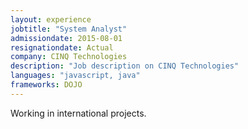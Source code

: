 ```yaml
---
layout: experience
jobtitle: "System Analyst"
admissiondate: 2015-08-01
resignationdate: Actual
company: CINQ Technologies
description: "Job description on CINQ Technologies"
languages: "javascript, java"
frameworks: DOJO
---
```


Working in international projects.